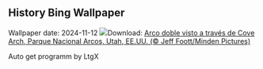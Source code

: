 ## History Bing Wallpaper
Wallpaper date: 2024-11-12
![](https://www.bing.com/th?id=OHR.CoveArch_ES-ES3565340403_UHD.jpg&w=1000)Download: [Arco doble visto a través de Cove Arch, Parque Nacional Arcos, Utah, EE.UU. (© Jeff Foott/Minden Pictures)](https://www.bing.com/th?id=OHR.CoveArch_ES-ES3565340403_UHD.jpg)

Auto get programm by LtgX
